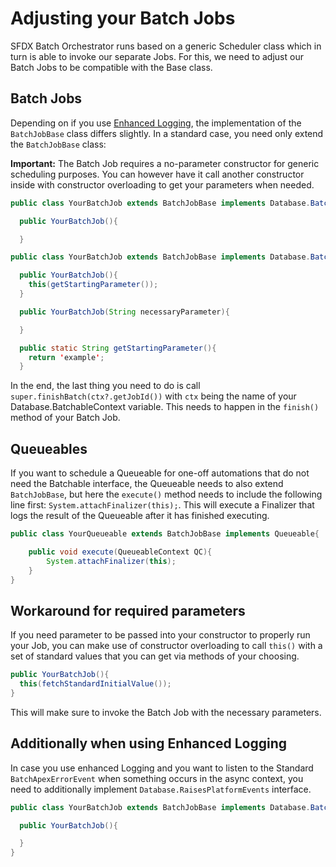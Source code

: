# Adjusting your Batch Jobs

SFDX Batch Orchestrator runs based on a generic Scheduler class which in turn is able to invoke our separate Jobs. For this, we need to adjust our Batch Jobs to be compatible with the Base class. 

## Batch Jobs

Depending on if you use [Enhanced Logging](logging.md), the implementation of the `BatchJobBase` class differs slightly. In a standard case, you 
need only extend the `BatchJobBase` class:

**Important:** The Batch Job requires a no-parameter constructor for generic scheduling purposes. You can however have it call another constructor inside with constructor overloading to get your parameters when needed.

``` java
public class YourBatchJob extends BatchJobBase implements Database.Batchable<SObject>{

  public YourBatchJob(){

  }
```

``` java
public class YourBatchJob extends BatchJobBase implements Database.Batchable<SObject>{

  public YourBatchJob(){
    this(getStartingParameter());
  }

  public YourBatchJob(String necessaryParameter){

  }

  public static String getStartingParameter(){
    return 'example';
  }
```

In the end, the last thing you need to do is call `super.finishBatch(ctx?.getJobId())` with `ctx` being the name of your Database.BatchableContext variable. This needs to happen in the `finish()` method of your Batch Job.

## Queueables
If you want to schedule a Queueable for one-off automations that do not need the Batchable interface, the Queueable needs to also extend `BatchJobBase`, but here the `execute()` method needs to include the following line first: `System.attachFinalizer(this);`.
This will execute a Finalizer that logs the result of the Queueable after it has finished executing.

``` java
public class YourQueueable extends BatchJobBase implements Queueable{

    public void execute(QueueableContext QC){
        System.attachFinalizer(this);
    }
}
```

## Workaround for required parameters 

If you need parameter to be passed into your constructor to properly run your Job, you can make use of constructor overloading to call `this()` with a set of standard values that you can get via methods of your choosing.

``` java
public YourBatchJob(){
  this(fetchStandardInitialValue());
}
```

This will make sure to invoke the Batch Job with the necessary parameters.

## Additionally when using Enhanced Logging

In case you use enhanced Logging and you want to listen to the Standard `BatchApexErrorEvent` when something occurs in the async context, you need to additionally implement `Database.RaisesPlatformEvents` interface.

``` java
public class YourBatchJob extends BatchJobBase implements Database.Batchable<SObject>, Database.RaisesPlatformEvents{

  public YourBatchJob(){

  }
}
```


